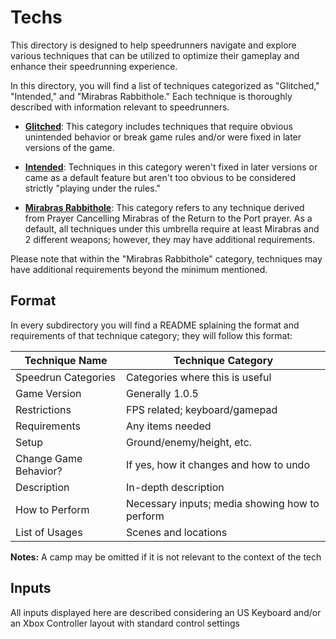 # Techs

This directory is designed to help speedrunners navigate and explore various techniques that can be utilized to optimize their gameplay and enhance their speedrunning experience.

In this directory, you will find a list of techniques categorized as "Glitched," "Intended," and "Mirabras Rabbithole." Each technique is thoroughly described with information relevant to speedrunners.

- **[Glitched](glitched\glitched_techs.md)**: This category includes techniques that require obvious unintended behavior or break game rules and/or were fixed in later versions of the game.

- **[Intended](intended\intended_techs.md)**: Techniques in this category weren't fixed in later versions or came as a default feature but aren't too obvious to be considered strictly "playing under the rules."

- **[Mirabras Rabbithole](mirabras_rabbithole\mirabras_rabbithole_techs.md)**: This category refers to any technique derived from Prayer Cancelling Mirabras of the Return to the Port prayer. As a default, all techniques under this umbrella require at least Mirabras and 2 different weapons; however, they may have additional requirements.

Please note that within the "Mirabras Rabbithole" category, techniques may have additional requirements beyond the minimum mentioned.

## Format

In every subdirectory you will find a README splaining the format and requirements of that technique category; they will follow this format:

| Technique Name         | Technique Category        |
|------------------------|---------------------------|
| Speedrun Categories    | Categories where this is useful |
| Game Version           | Generally 1.0.5           |
| Restrictions           | FPS related; keyboard/gamepad |
| Requirements           | Any items needed           |
| Setup                  | Ground/enemy/height, etc.  |
| Change Game Behavior?  | If yes, how it changes and how to undo |
| Description            | In-depth description       |
| How to Perform         | Necessary inputs; media showing how to perform |
| List of Usages         | Scenes and locations       |

**Notes:** A camp may be omitted if it is not relevant to the context of the tech

## Inputs

All inputs displayed here are described considering an US Keyboard and/or an Xbox Controller layout with standard control settings
